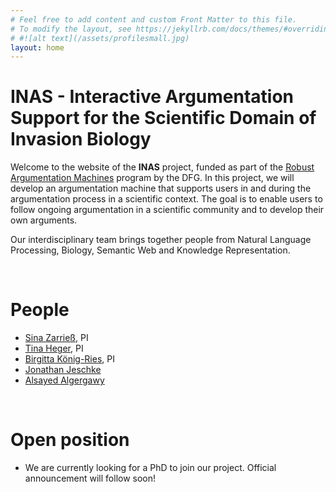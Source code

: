```yaml
---
# Feel free to add content and custom Front Matter to this file.
# To modify the layout, see https://jekyllrb.com/docs/themes/#overriding-theme-defaults
# #![alt text](/assets/profilesmall.jpg)  
layout: home
---
```


# INAS -  Interactive Argumentation Support for the Scientific Domain of Invasion Biology

Welcome to the website of the **INAS** project, funded as part of the [Robust Argumentation Machines](http://www.spp-ratio.de/) program by the DFG.
In this project, we will develop an argumentation machine that supports users in and during the argumentation process in a scientific context. The goal is to enable users to follow ongoing argumentation in a scientific community and to develop their own arguments.

Our interdisciplinary team brings together people from Natural Language Processing, Biology, Semantic Web and Knowledge Representation.

<br/>

# People

* [Sina Zarrieß](https://sinazarriess.github.io/), PI
* [Tina Heger](https://www.tinaheger.de/), PI
* [Birgitta König-Ries](https://fusion.cs.uni-jena.de/fusion/members/birgitta-konig-ries/), PI
* [Jonathan Jeschke](https://www.bcp.fu-berlin.de/biologie/arbeitsgruppen/zoologie/ag_jeschke/mitarbeiter/jeschke/index.html)
* [Alsayed Algergawy](https://fusion.cs.uni-jena.de/fusion/members/alsayed-algergawy/)

<br/>

# Open position

* We are currently looking for a PhD to join our project. Official announcement will follow soon!




<!--
### News
**23 Sep 2020**:
-->
<!-- This is a comment in markdown -->
